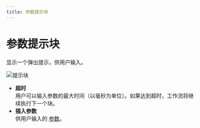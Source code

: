 ```yaml
---
title: 参数提示块
---
```


# 参数提示块
显示一个弹出提示，供用户输入。

![提示块](https://s3.ap-southeast-1.amazonaws.com/automa-pub/i/2024/12/02/181tnv-3n.png)

- **超时** <br />
	用户可以输入参数的最大时间（以毫秒为单位）。如果达到超时，工作流将继续执行下一个块。
- **插入参数** <br />
	供用户输入的 [参数](../workflow/parameters.md#add-a-parameter)。